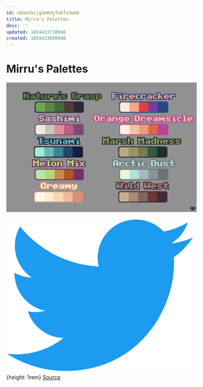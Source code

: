```yaml
---
id: e8aatbzjgam6dyfukfa3w6b
title: Mirru's Palettes
desc: ''
updated: 1654433730946
created: 1654433690948
---
```


# Mirru's Palettes

![](assets/images/mirru-pixelart-palettes.png)

![Twitter Icon](assets/twitter-icon.svg){height: 1rem} [Source](https://twitter.com/mirrutatep/status/1532839180467838978)
